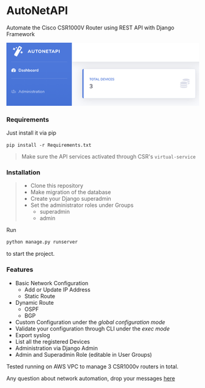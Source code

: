 # AutoNetAPI 

Automate the Cisco CSR1000V Router using REST API with Django Framework

![](./screenshot.png)

### Requirements

Just install it via pip

` pip install -r Requirements.txt `

> Make sure the API services activated through CSR's `virtual-service`

### Installation

> - Clone this repository
> - Make migration of the database
> - Create your Django superadmin
> - Set the administrator roles under Groups
>   - superadmin
>   - admin

Run

```bash
python manage.py runserver
```
to start the project.
### Features

- Basic Network Configuration
  - Add or Update IP Address
  - Static Route
- Dynamic Route
  - OSPF
  - BGP
- Custom Configuration under the *global configuration mode*
- Validate your configuration through CLI under the *exec mode*
- Export syslog
- List all the registered Devices
- Administration via Django Admin
- Admin and Superadmin Role (editable in User Groups)



Tested running on AWS VPC to manage 3 CSR1000v routers in total.

Any question about network automation, drop your messages [here](https://twitter.com/rafi_citizen06)




